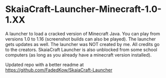 # SkaiaCraft-Launcher-Minecraft-1.0-1.XX
A launcher to load a cracked version of Minecraft Java. You can play from versions 1.0 to 1.16 (screenshot builds can also be played). The launcher gets updates as well. The launcher was NOT created by me. All credits go to the creators. SkaiaCraft Launcher is also unblocked from some school computers (as long as you already have a minecraft version installed).


Updated repo with a better readme at https://github.com/FadedKow/SkaiaCraft-Launcher
